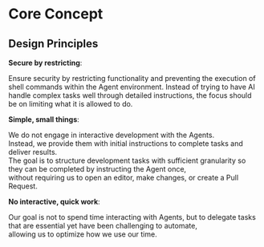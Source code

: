 # Core Concept

## Design Principles

**Secure by restricting**:

Ensure security by restricting functionality and preventing the execution of  
shell commands within the Agent environment. 
Instead of trying to have AI handle complex tasks well through detailed instructions, 
the focus should be on limiting what it is allowed to do.


**Simple, small things**: 

We do not engage in interactive development with the Agents.  
Instead, we provide them with initial instructions to complete tasks and deliver results.  
The goal is to structure development tasks with sufficient granularity so they can be completed by instructing the Agent once,  
without requiring us to open an editor, make changes, or create a Pull Request.

**No interactive, quick work**:

Our goal is not to spend time interacting with Agents, but to delegate tasks that are essential yet have been challenging to automate,  
allowing us to optimize how we use our time.
